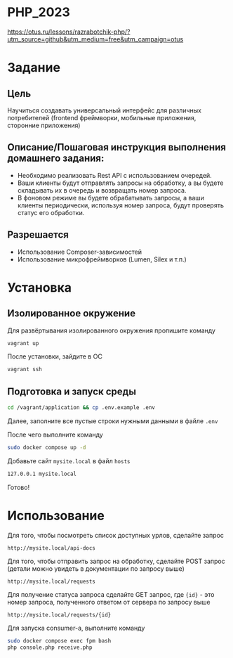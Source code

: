 # PHP_2023

https://otus.ru/lessons/razrabotchik-php/?utm_source=github&utm_medium=free&utm_campaign=otus

# Задание

## Цель
Научиться создавать универсальный интерфейс для различных потребителей (frontend фреймворки, мобильные приложения, сторонние приложения)

## Описание/Пошаговая инструкция выполнения домашнего задания:
* Необходимо реализовать Rest API с использованием очередей.
* Ваши клиенты будут отправлять запросы на обработку, а вы будете складывать их в очередь и возвращать номер запроса.
* В фоновом режиме вы будете обрабатывать запросы, а ваши клиенты периодически, используя номер запроса, будут проверять статус его обработки.

## Разрешается

* Использование Composer-зависимостей
* Использование микрофреймворков (Lumen, Silex и т.п.)

# Установка

## Изолированное окружение

Для развёртывания изолированного окружения пропишите команду
```bash
vagrant up
```

После установки, зайдите в ОС
```bash
vagrant ssh
```

## Подготовка и запуск среды
```bash
cd /vagrant/application && cp .env.example .env
```

Далее, заполните все пустые строки нужными данными в файле `.env`

После чего выполните команду

```bash
sudo docker compose up -d
```

Добавьте сайт `mysite.local` в файл `hosts`
```bash
127.0.0.1 mysite.local
```

Готово!

# Использование

Для того, чтобы посмотреть список доступных урлов, сделайте запрос 
```text
http://mysite.local/api-docs
```

Для того, чтобы отправить запрос на обработку, сделайте POST запрос (детали можно увидеть в документации по запросу выше)
```text
http://mysite.local/requests
```

Для получение статуса запроса сделайте GET запрос, где `{id}` - это номер запроса, полученного ответом от сервера по запросу выше
```text
http://mysite.local/requests/{id}
```

Для запуска consumer-а, выполните команду
```bash
sudo docker compose exec fpm bash
php console.php receive.php
```
